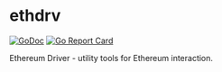 # ethdrv

[![GoDoc](http://godoc.org/github.com/robert-zaremba/ethdrv?status.png)](http://godoc.org/github.com/robert-zaremba/ethdrv) [![Go Report Card](https://goreportcard.com/badge/github.com/robert-zaremba/ethdrv)](https://goreportcard.com/report/github.com/robert-zaremba/ethdrv)

Ethereum Driver - utility tools for Ethereum interaction.
